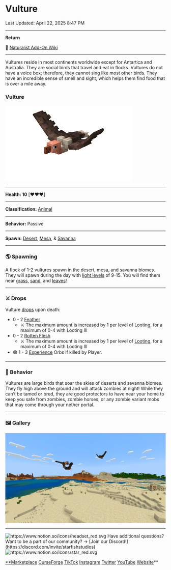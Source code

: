 # Vulture

Last Updated: April 22, 2025 8:47 PM

---

**Return**

🐻 [Naturalist Add-On Wiki](https://www.notion.so/1a7a9a61c3f1800c8e32e893d6e7f430?pvs=21)

---

Vultures reside in most continents worldwide except for Antartica and Australia. They are social birds that travel and eat in flocks. Vultures do not have a voice box; therefore, they cannot sing like most other birds. They have an incredible sense of smell and sight, which helps them find food that is over a mile away.

<aside>

### **Vulture**

![vulture.gif](Vulture%201dd816019a9f811abc26da55a4270c3e/vulture.gif)

---

**Health: 10** [♥️♥️♥️]

---

**Classification:** [Animal](https://minecraft.fandom.com/wiki/Animal)

---

**Behavior:** Passive

---

**Spawn:** [Desert](https://minecraft.wiki/w/Desert), [Mesa](https://minecraft.wiki/w/Badlands), & [Savanna](https://minecraft.wiki/w/Savanna)

</aside>

---

### 🌎 Spawning

A flock of 1-2 vultures spawn in the desert, mesa, and savanna biomes. They will spawn during the day with [light levels](https://minecraft.fandom.com/wiki/Light) of 9-15. You will find them near [grass](https://minecraft.fandom.com/wiki/Grass_Block), [sand](https://minecraft.wiki/w/Sand), and [leaves](https://minecraft.wiki/w/Leaves)!

---

### ⚔️ Drops

Vulture [drops](https://minecraft.fandom.com/wiki/Drops) upon death:

- 0 - 2 [Feather](https://minecraft.wiki/w/Feather)
    - ⚔️ The maximum amount is increased by 1 per level of [Looting](https://minecraft.fandom.com/wiki/Looting), for a maximum of 0-4 with Looting III
- 0 - 2 [Rotten Flesh](https://minecraft.wiki/w/Rotten_Flesh)
    - ⚔️ The maximum amount is increased by 1 per level of [Looting](https://minecraft.fandom.com/wiki/Looting), for a maximum of 0-4 with Looting III
- 🟢 1 - 3 [Experience](https://minecraft.fandom.com/wiki/Experience) Orbs if killed by Player.

---

### 🧠 Behavior

Vultures are large birds that soar the skies of deserts and savanna biomes. They fly high above the ground and will attack zombies at night! While they can’t be tamed or bred, they are good protectors to have near your home to keep you safe from zombies, zombie horses, or any zombie variant mobs that may come through your nether portal. 

---

### 🖼️ Gallery

![vulture.PNG](Vulture%201dd816019a9f811abc26da55a4270c3e/vulture.png)

---

<aside>
<img src="https://www.notion.so/icons/headset_red.svg" alt="https://www.notion.so/icons/headset_red.svg" width="40px" /> Have additional questions? Want to be a part of our community? → [Join our Discord!](https://discord.com/invite/starfishstudios)

</aside>

<aside>
<img src="https://www.notion.so/icons/star_red.svg" alt="https://www.notion.so/icons/star_red.svg" width="40px" />

[**Marketplace](https://www.minecraft.net/en-us/marketplace/creator?name=Starfish%20Studios)      [CurseForge](https://www.curseforge.com/members/starfish_studios/projects)      [TikTok](https://www.tiktok.com/@starfishstudios)      [Instagram](https://www.instagram.com/starfishstudiosinc/)      [Twitter](https://twitter.com/starfishstudios)      [YouTube](https://www.youtube.com/@starfishstudios)      [Website](https://starfish-studios.com/)**

</aside>